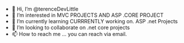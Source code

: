 - 👋 Hi, I’m @terenceDevLittle
- 👀 I’m interested in MVC PROJECTS AND ASP .CORE PROJECT
- 🌱 I’m currently learning CURRRENTLY working on. ASP .net Projects
- 💞️ I’m looking to collaborate on .net core projects
- 📫 How to reach me ...
 you can reach via email.
<!---
terenceDevLittle/terenceDevLittle is a ✨ special ✨ repository because its `README.md` (this file) appears on your GitHub profile.
You can click the Preview link to take a look at your changes.
--->
